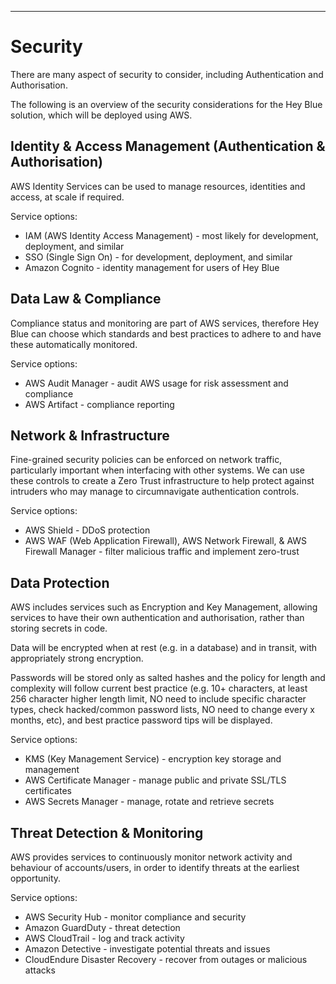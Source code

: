 
---

# Security

There are many aspect of security to consider, including Authentication and Authorisation.

The following is an overview of the security considerations for the Hey Blue solution, which will be deployed using AWS.


## Identity & Access Management (Authentication & Authorisation)

AWS Identity Services can be used to manage resources, identities and access, at scale if required.

Service options:

- IAM (AWS Identity Access Management) - most likely for development, deployment, and similar
- SSO (Single Sign On) - for development, deployment, and similar
- Amazon Cognito - identity management for users of Hey Blue

## Data Law & Compliance

Compliance status and monitoring are part of AWS services, therefore Hey Blue can choose which standards and best practices to adhere to and have these automatically monitored.

Service options:

- AWS Audit Manager - audit AWS usage for risk assessment and compliance
- AWS Artifact - compliance reporting

## Network & Infrastructure

Fine-grained security policies can be enforced on network traffic, particularly important when interfacing with other systems. We can use these controls to create a Zero Trust infrastructure to help protect against intruders who may manage to circumnavigate authentication controls.

Service options:

- AWS Shield - DDoS protection
- AWS WAF (Web Application Firewall), AWS Network Firewall, & AWS Firewall Manager - filter malicious traffic and implement zero-trust

## Data Protection

AWS includes services such as Encryption and Key Management, allowing services to have their own authentication and authorisation, rather than storing secrets in code.

Data will be encrypted when at rest (e.g. in a database) and in transit, with appropriately strong encryption.

Passwords will be stored only as salted hashes and the policy for length and complexity will follow current best practice (e.g. 10+ characters, at least 256 character higher length limit, NO need to include specific character types, check hacked/common password lists, NO need to change every x months, etc), and best practice password tips will be displayed.

Service options:

- KMS (Key Management Service) - encryption key storage and management
- AWS Certificate Manager - manage public and private SSL/TLS certificates
- AWS Secrets Manager - manage, rotate and retrieve secrets

## Threat Detection & Monitoring

AWS provides services to continuously monitor network activity and behaviour of accounts/users, in order to identify threats at the earliest opportunity.

Service options:

- AWS Security Hub - monitor compliance and security
- Amazon GuardDuty - threat detection
- AWS CloudTrail - log and track activity
- Amazon Detective - investigate potential threats and issues
- CloudEndure Disaster Recovery - recover from outages or malicious attacks
